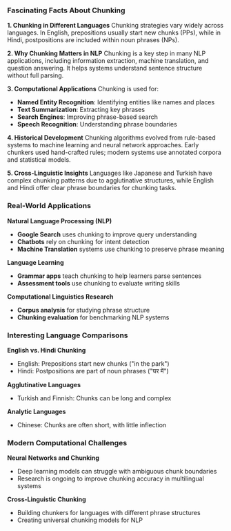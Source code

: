 ### Fascinating Facts About Chunking

**1. Chunking in Different Languages**
Chunking strategies vary widely across languages. In English, prepositions usually start new chunks (PPs), while in Hindi, postpositions are included within noun phrases (NPs).

**2. Why Chunking Matters in NLP**
Chunking is a key step in many NLP applications, including information extraction, machine translation, and question answering. It helps systems understand sentence structure without full parsing.

**3. Computational Applications**
Chunking is used for:

- **Named Entity Recognition**: Identifying entities like names and places
- **Text Summarization**: Extracting key phrases
- **Search Engines**: Improving phrase-based search
- **Speech Recognition**: Understanding phrase boundaries

**4. Historical Development**
Chunking algorithms evolved from rule-based systems to machine learning and neural network approaches. Early chunkers used hand-crafted rules; modern systems use annotated corpora and statistical models.

**5. Cross-Linguistic Insights**
Languages like Japanese and Turkish have complex chunking patterns due to agglutinative structures, while English and Hindi offer clear phrase boundaries for chunking tasks.

### Real-World Applications

**Natural Language Processing (NLP)**

- **Google Search** uses chunking to improve query understanding
- **Chatbots** rely on chunking for intent detection
- **Machine Translation** systems use chunking to preserve phrase meaning

**Language Learning**

- **Grammar apps** teach chunking to help learners parse sentences
- **Assessment tools** use chunking to evaluate writing skills

**Computational Linguistics Research**

- **Corpus analysis** for studying phrase structure
- **Chunking evaluation** for benchmarking NLP systems

### Interesting Language Comparisons

**English vs. Hindi Chunking**

- English: Prepositions start new chunks ("in the park")
- Hindi: Postpositions are part of noun phrases ("घर में")

**Agglutinative Languages**

- Turkish and Finnish: Chunks can be long and complex

**Analytic Languages**

- Chinese: Chunks are often short, with little inflection

### Modern Computational Challenges

**Neural Networks and Chunking**

- Deep learning models can struggle with ambiguous chunk boundaries
- Research is ongoing to improve chunking accuracy in multilingual systems

**Cross-Linguistic Chunking**

- Building chunkers for languages with different phrase structures
- Creating universal chunking models for NLP
